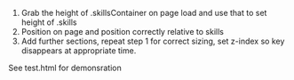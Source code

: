1. Grab the height of .skillsContainer on page load and use that to set height of .skills
2. Position on page and position correctly relative to skills
3. Add further sections, repeat step 1 for correct sizing, set z-index so key disappears at appropriate time.

See test.html for demonsration
